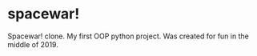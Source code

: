 # spacewar!

Spacewar! clone. My first OOP python project. Was created for fun in the middle of 2019.
